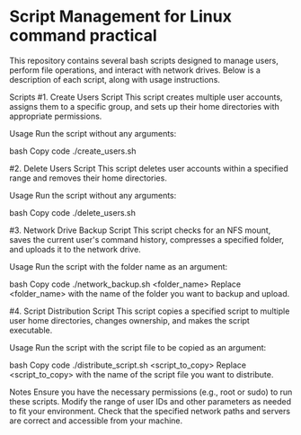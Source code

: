 # Script Management for Linux command practical
This repository contains several bash scripts designed to manage users, perform file operations, and interact with network drives. Below is a description of each script, along with usage instructions.

Scripts
#1. Create Users Script
This script creates multiple user accounts, assigns them to a specific group, and sets up their home directories with appropriate permissions.

Usage
Run the script without any arguments:

bash
Copy code
./create_users.sh

#2. Delete Users Script
This script deletes user accounts within a specified range and removes their home directories.

Usage
Run the script without any arguments:

bash
Copy code
./delete_users.sh

#3. Network Drive Backup Script
This script checks for an NFS mount, saves the current user's command history, compresses a specified folder, and uploads it to the network drive.

Usage
Run the script with the folder name as an argument:

bash
Copy code
./network_backup.sh <folder_name>
Replace <folder_name> with the name of the folder you want to backup and upload.

#4. Script Distribution Script
This script copies a specified script to multiple user home directories, changes ownership, and makes the script executable.

Usage
Run the script with the script file to be copied as an argument:

bash
Copy code
./distribute_script.sh <script_to_copy>
Replace <script_to_copy> with the name of the script file you want to distribute.

Notes
Ensure you have the necessary permissions (e.g., root or sudo) to run these scripts.
Modify the range of user IDs and other parameters as needed to fit your environment.
Check that the specified network paths and servers are correct and accessible from your machine.
